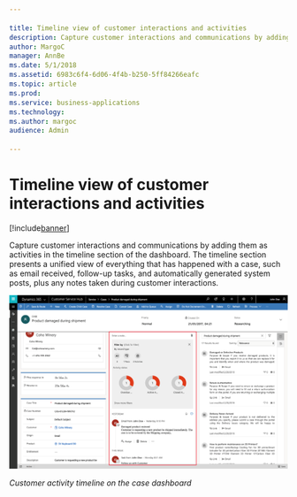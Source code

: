 ```yaml
---

title: Timeline view of customer interactions and activities
description: Capture customer interactions and communications by adding them as activities in the timeline section of the dashboard.
author: MargoC
manager: AnnBe
ms.date: 5/1/2018
ms.assetid: 6983c6f4-6d06-4f4b-b250-5ff84266eafc
ms.topic: article
ms.prod: 
ms.service: business-applications
ms.technology: 
ms.author: margoc
audience: Admin

---
```

#  Timeline view of customer interactions and activities 


[!include[banner](../../../../includes/banner.md)]

Capture customer interactions and communications by adding them as activities in
the timeline section of the dashboard. The timeline section presents a unified
view of everything that has happened with a case, such as email received,
follow-up tasks, and automatically generated system posts, plus any notes taken
during customer interactions.

![A screenshot of a customer activity timeline on the case dashboard](media/timeline-view-customer-interactions-activities-1.png "A screenshot of a customer activity timeline on the case dashboard")
<!-- picture -->


*Customer activity timeline on the case dashboard*


